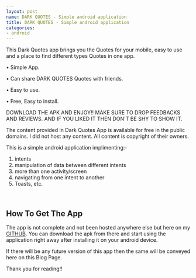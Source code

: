 ```yaml
---
layout: post
name: DARK QUOTES - Simple android application
title: DARK QUOTES - Simple android application
categories: 
- android
---
```


This Dark Quotes app brings you the Quotes for your mobile, easy to use and a place to find different types Quotes in one app.

• Simple App.

• Can share DARK QUOTES Quotes with friends.

• Easy to use.

• Free, Easy to install.

DOWNLOAD THE APK AND ENJOY!! MAKE SURE TO DROP FEEDBACKS AND REVIEWS. AND IF YOU LIKED IT THEN DON'T BE SHY TO SHOW IT.

The content provided in Dark Quotes App is available for free in the public domains. I did not host any content. All content is copyright of their owners.

This is a simple android application implimenting:-
  1. intents
  2. manipulation of data between different intents
  3. more than one activity/screen
  4. navigating from one intent to another
  5. Toasts, etc.

<br/>

## How To Get The App

The app is not complete and not been hosted anywhere else but here on my [GITHUB](https://github.com/styles3544/DARKQUOTES). You can download the apk from there and start using the application right away after installing it on your android device. 

If there will be any future version of this app then the same will be conveyed here on this Blog Page.

Thank you for reading!!
